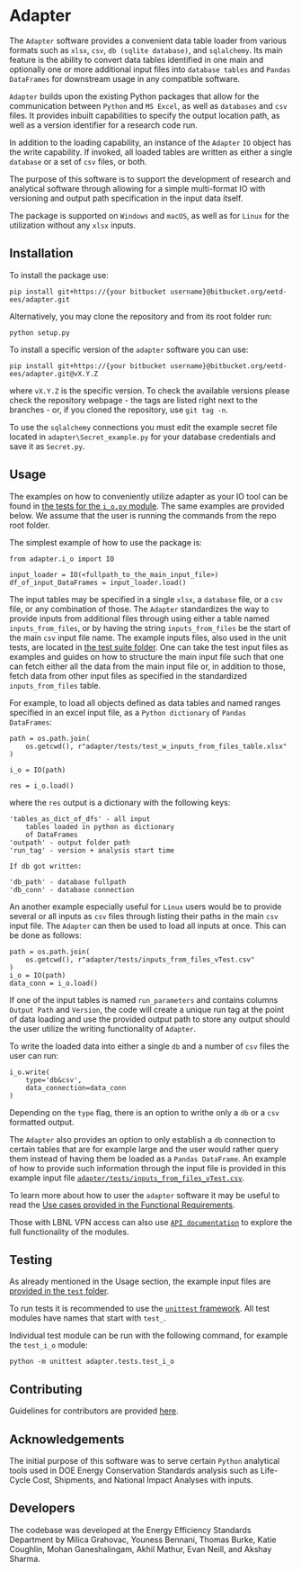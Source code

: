 # Adapter

The `Adapter` software provides a convenient data table loader from various formats such as `xlsx`, `csv`, `db (sqlite database)`, and `sqlalchemy`. Its main feature is the ability to convert data tables identified in one main and optionally one or more additional input files into `database tables` and `Pandas DataFrames` for downstream usage in any compatible software.

`Adapter` builds upon the existing Python packages that allow for the communication between `Python` and `MS Excel`, as well as `databases` and `csv` files. It provides inbuilt capabilities to specify the output location path, as well as a version identifier for a research code run. 

In addition to the loading capability, an instance of the `Adapter` `IO` object has the write capability. If invoked, all loaded tables are written as either a single `database` or a set of `csv` files, or both.

The purpose of this software is to support the development of research and analytical software through allowing for a simple multi-format IO with versioning and output path specification in the input data itself.

The package is supported on `Windows` and `macOS`, as well as for `Linux` for the utilization without any `xlsx` inputs. 


## Installation

To install the package use:
```
pip install git+https://{your bitbucket username}@bitbucket.org/eetd-ees/adapter.git
```

Alternatively, you may clone the repository and from its root folder run:
```
python setup.py
```

To install a specific version of the `adapter` software you can use:
```
pip install git+https://{your bitbucket username}@bitbucket.org/eetd-ees/adapter.git@vX.Y.Z
```
where `vX.Y.Z` is the specific version. To check the available versions please check the repository webpage - the tags are listed right next to the branches - or, if you cloned the repository, use `git tag -n`.

To use the `sqlalchemy` connections you must edit the example secret file located in `adapter\Secret_example.py` for your database credentials and save it as `Secret.py`.


## Usage

The examples on how to conveniently utilize adapter as your IO tool can be found in [the tests for the `i_o.py` module](https://bitbucket.org/eetd-ees/adapter/src/master/adapter/tests/test_i_o.py). The same examples are provided below. We assume that the user is running the commands from the repo root folder.

The simplest example of how to use the package is:
```
from adapter.i_o import IO

input_loader = IO(<fullpath_to_the_main_input_file>)
df_of_input_DataFrames = input_loader.load()
```

The input tables may be specified in a single `xlsx`, a `database` file, or a `csv` file, or any combination of those. The `Adapter` standardizes the way to provide inputs from additional files through using either a table named `inputs_from_files`, or by having the string `inputs_from_files` be the start of the main `csv` input file name. The example inputs files, also used in the unit tests, are located in [the test suite folder](https://bitbucket.org/eetd-ees/adapter/src/master/adapter/tests/). One can take the test input files as examples and guides on how to structure the main input file such that one can fetch either all the data from the main input file or, in addition to those, fetch data from other input files as specified in the standardized `inputs_from_files` table.

For example, to load all objects defined as data tables and named ranges specified in an excel input file, as a
`Python dictionary` of `Pandas DataFrames`:

```
path = os.path.join(
    os.getcwd(), r"adapter/tests/test_w_inputs_from_files_table.xlsx"
)

i_o = IO(path)

res = i_o.load()
```

where the `res` output is a dictionary with the following keys:
```
'tables_as_dict_of_dfs' - all input
    tables loaded in python as dictionary
    of DataFrames
'outpath' - output folder path
'run_tag' - version + analysis start time

If db got written:

'db_path' - database fullpath
'db_conn' - database connection
```

An another example especially useful for `Linux` users would be to provide several or all inputs as `csv` files through listing their paths in the main `csv` input file. The `Adapter` can then be used to load all inputs at once. This can be done as follows:
```
path = os.path.join(
    os.getcwd(), r"adapter/tests/inputs_from_files_vTest.csv"
)
i_o = IO(path)
data_conn = i_o.load()
```

If one of the input tables is named `run_parameters` and contains columns `Output Path` and `Version`, the code will create a unique run tag at the point of data loading and use the provided output path to store any output should the user utilize the writing functionality of `Adapter`.

To write the loaded data into either a single `db` and a number of `csv` files the user can run:
```
i_o.write(
    type='db&csv',
    data_connection=data_conn
)
```
Depending on the `type` flag, there is an option to writhe only a `db` or a `csv` formatted output.

The `Adapter` also provides an option to only establish a `db` connection to certain tables that are for example large and the user would 
rather query them instead of having them be loaded as a `Pandas DataFrame`. An example of how to provide such information through the input file is 
provided in this example input file [`adapter/tests/inputs_from_files_vTest.csv`](https://bitbucket.org/eetd-ees/adapter/src/master/adapter/tests/inputs_from_files_vTest.csv).

To learn more about how to user the `adapter` software it may be useful to read the [Use cases provided in the Functional Requirements](https://bitbucket.org/eetd-ees/adapter/wiki/Functional%20Requirements).

Those with LBNL VPN access can also use [`API documentation`](https://atcd.lbl.gov/source/adapter.html) to explore the full functionality of the modules.  


## Testing

As already mentioned in the Usage section, the example input files are [provided in the `test` folder](https://bitbucket.org/eetd-ees/adapter/src/master/adapter/tests/).

To run tests it is recommended to use the [`unittest` framework](https://docs.python.org/3/library/unittest.html). All test modules have names that start with `test_`.

Individual test module can be run with the following command, for example the `test_i_o` module:
```
python -m unittest adapter.tests.test_i_o
```


## Contributing

Guidelines for contributors are provided [here](https://bitbucket.org/eetd-ees/adapter/src/master/adapter/contributing.md). 


## Acknowledgements

The initial purpose of this software was to serve certain `Python` analytical tools used in DOE Energy Conservation Standards analysis such as Life-Cycle Cost, Shipments, and National Impact Analyses with inputs.


## Developers

The codebase was developed at the Energy Efficiency Standards Department by Milica Grahovac, Youness Bennani, Thomas Burke, Katie Coughlin, Mohan Ganeshalingam, Akhil Mathur, Evan Neill, and Akshay Sharma.
